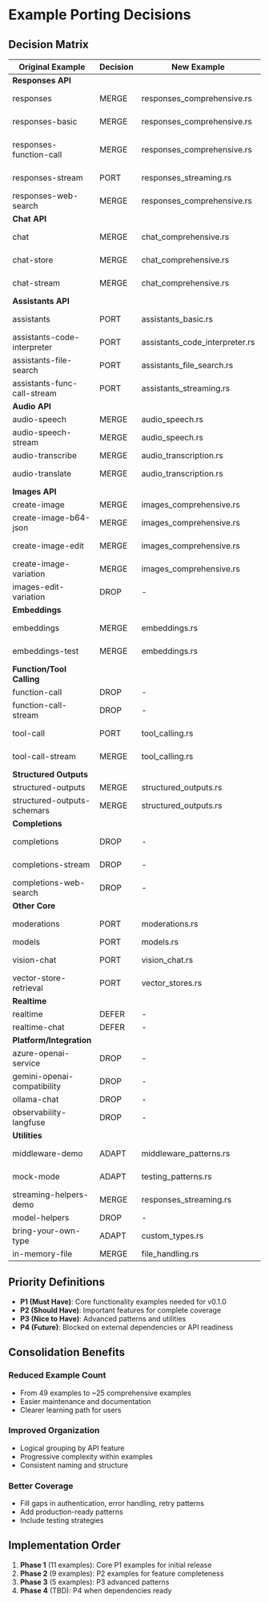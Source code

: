 # Example Porting Decisions

## Decision Matrix

| Original Example | Decision | New Example | Priority | Notes |
|-----------------|----------|-------------|----------|--------|
| **Responses API** |
| responses | MERGE | responses_comprehensive.rs | P1 | Core modern API |
| responses-basic | MERGE | responses_comprehensive.rs | P1 | Combine with main |
| responses-function-call | MERGE | responses_comprehensive.rs | P1 | Include function calling |
| responses-stream | PORT | responses_streaming.rs | P1 | Dedicated streaming |
| responses-web-search | MERGE | responses_comprehensive.rs | P2 | Advanced feature |
| **Chat API** |
| chat | MERGE | chat_comprehensive.rs | P1 | Legacy but needed |
| chat-store | MERGE | chat_comprehensive.rs | P1 | History management |
| chat-stream | MERGE | chat_comprehensive.rs | P1 | Streaming variant |
| **Assistants API** |
| assistants | PORT | assistants_basic.rs | P1 | Introduction example |
| assistants-code-interpreter | PORT | assistants_code_interpreter.rs | P2 | Distinct capability |
| assistants-file-search | PORT | assistants_file_search.rs | P2 | RAG patterns |
| assistants-func-call-stream | PORT | assistants_streaming.rs | P2 | Streaming functions |
| **Audio API** |
| audio-speech | MERGE | audio_speech.rs | P1 | TTS patterns |
| audio-speech-stream | MERGE | audio_speech.rs | P1 | Include streaming |
| audio-transcribe | MERGE | audio_transcription.rs | P1 | STT patterns |
| audio-translate | MERGE | audio_transcription.rs | P1 | Translation variant |
| **Images API** |
| create-image | MERGE | images_comprehensive.rs | P1 | All image ops |
| create-image-b64-json | MERGE | images_comprehensive.rs | P1 | Output format variant |
| create-image-edit | MERGE | images_comprehensive.rs | P1 | Editing capability |
| create-image-variation | MERGE | images_comprehensive.rs | P1 | Variation generation |
| images-edit-variation | DROP | - | - | Duplicate |
| **Embeddings** |
| embeddings | MERGE | embeddings.rs | P1 | Vector generation |
| embeddings-test | MERGE | embeddings.rs | P1 | Include test patterns |
| **Function/Tool Calling** |
| function-call | DROP | - | - | Legacy API |
| function-call-stream | DROP | - | - | Legacy API |
| tool-call | PORT | tool_calling.rs | P2 | Modern approach |
| tool-call-stream | MERGE | tool_calling.rs | P2 | Include streaming |
| **Structured Outputs** |
| structured-outputs | MERGE | structured_outputs.rs | P1 | JSON mode |
| structured-outputs-schemars | MERGE | structured_outputs.rs | P1 | Schema integration |
| **Completions** |
| completions | DROP | - | - | Deprecated API |
| completions-stream | DROP | - | - | Deprecated API |
| completions-web-search | DROP | - | - | Deprecated API |
| **Other Core** |
| moderations | PORT | moderations.rs | P2 | Content filtering |
| models | PORT | models.rs | P2 | Model listing |
| vision-chat | PORT | vision_chat.rs | P1 | Image understanding |
| vector-store-retrieval | PORT | vector_stores.rs | P2 | Search patterns |
| **Realtime** |
| realtime | DEFER | - | P4 | API not ready |
| realtime-chat | DEFER | - | P4 | API not ready |
| **Platform/Integration** |
| azure-openai-service | DROP | - | - | Platform-specific |
| gemini-openai-compatibility | DROP | - | - | Third-party |
| ollama-chat | DROP | - | - | Third-party |
| observability-langfuse | DROP | - | - | Separate concern |
| **Utilities** |
| middleware-demo | ADAPT | middleware_patterns.rs | P3 | Ergonomic patterns |
| mock-mode | ADAPT | testing_patterns.rs | P3 | Test strategies |
| streaming-helpers-demo | MERGE | responses_streaming.rs | P1 | Core streaming |
| model-helpers | DROP | - | - | Built into crate |
| bring-your-own-type | ADAPT | custom_types.rs | P3 | Advanced usage |
| in-memory-file | MERGE | file_handling.rs | P3 | File utilities |

## Priority Definitions

- **P1 (Must Have)**: Core functionality examples needed for v0.1.0
- **P2 (Should Have)**: Important features for complete coverage
- **P3 (Nice to Have)**: Advanced patterns and utilities
- **P4 (Future)**: Blocked on external dependencies or API readiness

## Consolidation Benefits

### Reduced Example Count
- From 49 examples to ~25 comprehensive examples
- Easier maintenance and documentation
- Clearer learning path for users

### Improved Organization
- Logical grouping by API feature
- Progressive complexity within examples
- Consistent naming and structure

### Better Coverage
- Fill gaps in authentication, error handling, retry patterns
- Add production-ready patterns
- Include testing strategies

## Implementation Order

1. **Phase 1** (11 examples): Core P1 examples for initial release
2. **Phase 2** (9 examples): P2 examples for feature completeness
3. **Phase 3** (5 examples): P3 advanced patterns
4. **Phase 4** (TBD): P4 when dependencies ready